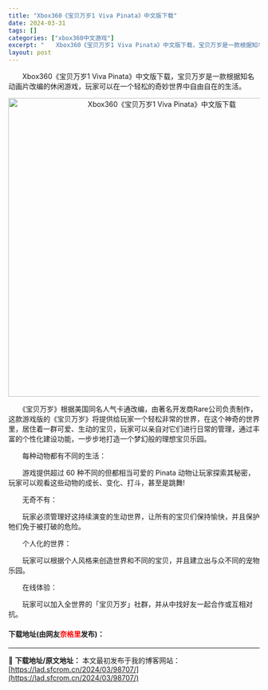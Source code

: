 ```yaml
---
title: "Xbox360《宝贝万岁1 Viva Pinata》中文版下载"
date: 2024-03-31
tags: []
categories: ["xbox360中文游戏"]
excerpt: "　　Xbox360《宝贝万岁1 Viva Pinata》中文版下载，宝贝万岁是一款根据知名动画片改编的休闲游戏，玩家可以在一个轻松的奇妙世界中自由自在的生活。 　　《宝贝万岁》根据美国同名人气卡通改编，由著名开发商Rare公司负责制作，这款游戏版的《宝贝万岁》将提供给玩家一个轻松非常的世界，在这个神&hellip;"
layout: post
---
```


 <p>　　Xbox360《宝贝万岁1 Viva Pinata》中文版下载，宝贝万岁是一款根据知名动画片改编的休闲游戏，玩家可以在一个轻松的奇妙世界中自由自在的生活。</p> <p align="center"><img align="" border="0" src="https://lad.sfcrom.cn/wp-content/uploads/2024/03/20240330_660840761a032.jpg" width="600" alt="Xbox360《宝贝万岁1 Viva Pinata》中文版下载" /></p> <p>　　《宝贝万岁》根据美国同名人气卡通改编，由著名开发商Rare公司负责制作，这款游戏版的《宝贝万岁》将提供给玩家一个轻松非常的世界，在这个神奇的世界里，居住着一群可爱、生动的宝贝，玩家可以亲自对它们进行日常的管理，通过丰富的个性化建设功能，一步步地打造一个梦幻般的理想宝贝乐园。</p> <p>　　每种动物都有不同的生活：</p> <p>　　游戏提供超过 60 种不同的但都相当可爱的 Pinata 动物让玩家探索其秘密，玩家可以观看这些动物的成长、变化、打斗，甚至是跳舞!</p> <p>　　无奇不有：</p> <p>　　玩家必须管理好这持续演变的生动世界，让所有的宝贝们保持愉快，并且保护牠们免于被打破的危险。</p> <p>　　个人化的世界：</p> <p>　　玩家可以根据个人风格来创造世界和不同的宝贝，并且建立出与众不同的宠物乐园。</p> <p>　　在线体验：</p> <p>　　玩家可以加入全世界的「宝贝万岁」社群，并从中找好友一起合作或互相对抗。</p> <p><h4>下载地址(由网友<font color="red">奈格里</font>发布)：</h4></p> 

---
📖 **下载地址/原文地址：** 本文最初发布于我的博客网站：[https://lad.sfcrom.cn/2024/03/98707/](https://lad.sfcrom.cn/2024/03/98707/)
